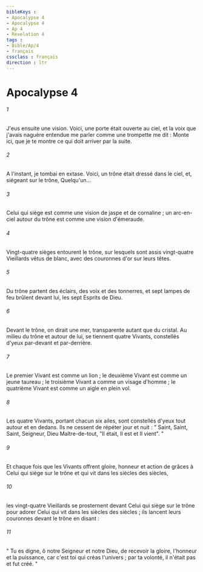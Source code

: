 ```yaml
---
bibleKeys : 
- Apocalypse 4
- Apocalypse 4
- Ap 4
- Revelation 4
tags : 
- Bible/Ap/4
- français
cssclass : français
direction : ltr
---
```


# Apocalypse 4

###### 1
J'eus ensuite une vision. Voici, une porte était ouverte au ciel, et la voix que j'avais naguère entendue me parler comme une trompette me dit : Monte ici, que je te montre ce qui doit arriver par la suite. 
###### 2
A l'instant, je tombai en extase. Voici, un trône était dressé dans le ciel, et, siégeant sur le trône, Quelqu'un... 
###### 3
Celui qui siège est comme une vision de jaspe et de cornaline ; un arc-en-ciel autour du trône est comme une vision d'émeraude. 
###### 4
Vingt-quatre sièges entourent le trône, sur lesquels sont assis vingt-quatre Vieillards vêtus de blanc, avec des couronnes d'or sur leurs têtes. 
###### 5
Du trône partent des éclairs, des voix et des tonnerres, et sept lampes de feu brûlent devant lui, les sept Esprits de Dieu. 
###### 6
Devant le trône, on dirait une mer, transparente autant que du cristal. Au milieu du trône et autour de lui, se tiennent quatre Vivants, constellés d'yeux par-devant et par-derrière. 
###### 7
Le premier Vivant est comme un lion ; le deuxième Vivant est comme un jeune taureau ; le troisième Vivant a comme un visage d'homme ; le quatrième Vivant est comme un aigle en plein vol. 
###### 8
Les quatre Vivants, portant chacun six ailes, sont constellés d'yeux tout autour et en dedans. Ils ne cessent de répéter jour et nuit : " Saint, Saint, Saint, Seigneur, Dieu Maître-de-tout, "Il était, Il est et Il vient". " 
###### 9
Et chaque fois que les Vivants offrent gloire, honneur et action de grâces à Celui qui siège sur le trône et qui vit dans les siècles des siècles, 
###### 10
les vingt-quatre Vieillards se prosternent devant Celui qui siège sur le trône pour adorer Celui qui vit dans les siècles des siècles ; ils lancent leurs couronnes devant le trône en disant : 
###### 11
" Tu es digne, ô notre Seigneur et notre Dieu, de recevoir la gloire, l'honneur et la puissance, car c'est toi qui créas l'univers ; par ta volonté, il n'était pas et fut créé. " 
